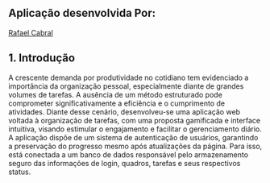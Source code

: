 ## Aplicação desenvolvida Por: 
<a href="https://www.linkedin.com/in/-rafael-cabral/">Rafael Cabral</a> <br>

## <a name="c1"></a>1. Introdução 

A crescente demanda por produtividade no cotidiano tem evidenciado a importância da organização pessoal, especialmente diante de grandes volumes de tarefas. A ausência de um método estruturado pode comprometer significativamente a eficiência e o cumprimento de atividades. Diante desse cenário, desenvolveu-se uma aplicação web voltada à organização de tarefas, com uma proposta gamificada e interface intuitiva, visando estimular o engajamento e facilitar o gerenciamento diário. A aplicação dispõe de um sistema de autenticação de usuários, garantindo a preservação do progresso mesmo após atualizações da página. Para isso, está conectada a um banco de dados responsável pelo armazenamento seguro das informações de login, quadros, tarefas e seus respectivos status.


